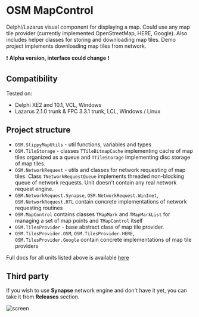 ﻿OSM MapControl
==============

Delphi/Lazarus visual component for displaying a map. Could use any map tile provider (currently implemented OpenStreetMap, HERE, Google). Also includes helper classes for storing and downloading map tiles.
Demo project implements downloading map tiles from network.

:exclamation: **Alpha version, interface could change** :exclamation:

Compatibility
-------------

Tested on:

  - Delphi XE2 and 10.1, VCL, Windows
  - Lazarus 2.1.0 trunk & FPC 3.3.1 trunk, LCL, Windows / Linux

Project structure
-----------------

  - `OSM.SlippyMapUtils` - util functions, variables and types
  - `OSM.TileStorage` - classes `TTileBitmapCache` implementing cache of map tiles organized as a queue and `TTileStorage` implementing disc storage of map tiles.
  - `OSM.NetworkRequest` - utils and classes for network requesting of map tiles. Class `TNetworkRequestQueue` implements threaded non-blocking queue of network requests. Unit doesn't contain any real network request engine.
  - `OSM.NetworkRequest.Synapse`, `OSM.NetworkRequest.WinInet`, `OSM.NetworkRequest.RTL` contain concrete implementations of network requesting routines
  - `OSM.MapControl` contains classes `TMapMark` and `TMapMarkList` for managing a set of map points and `TMapControl` itself
  - `OSM.TilesProvider` - base abstract class of map tile provider.
  - `OSM.TilesProvider.OSM`, `OSM.TilesProvider.HERE`, `OSM.TilesProvider.Google` contain concrete implementations of map tile providers
  
Full docs for all units listed above is available [here](https://fr0st-brutal.github.io/Delphi_OSMMap/)

Third party
-----------

If you wish to use **Synapse** network engine and don't have it yet, you can take it from **Releases** section.

![screen](https://raw.githubusercontent.com/Fr0sT-Brutal/Delphi_OSMMap/master/Screen/screen.png)